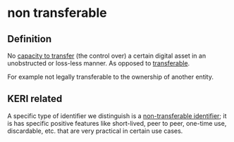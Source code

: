 # non transferable
## Definition
No [capacity to transfer](transferable) (the control over) a certain digital asset in an unobstructed or loss-less manner. As opposed to [transferable](transferable).

For example not legally transferable to the ownership of another entity.

## KERI related
A specific type of identifier we distinguish is a [non-transferable identifier](non-transferable-identifier); it is has specific positive features like short-lived, peer to peer, one-time use, discardable, etc. that are very practical in certain use cases.